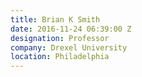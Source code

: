 ```yaml
---
title: Brian K Smith
date: 2016-11-24 06:39:00 Z
designation: Professor
company: Drexel University
location: Philadelphia
---
```


